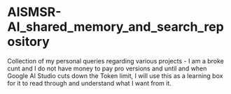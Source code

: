# AISMSR-AI_shared_memory_and_search_repository
Collection of my personal queries regarding various projects - I am a broke cunt and I do not have money to pay pro versions and until and when Google AI Studio cuts down the Token limit, I will use this as a learning box for it to read through and understand what I want from it.
